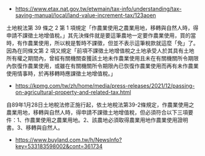 
* https://www.etax.nat.gov.tw/etwmain/tax-info/understanding/tax-saving-manual/local/land-value-increment-tax/123aoen

土地稅法第 39 條之 2 第 1 項規定「作農業使用之農業用地，移轉與自然人時，得申請不課徵土地增值稅。」其先決條件就是要這筆農地一定要作農業使用，買的當時，有作農業使用，所以稅是暫時不課徵，但並不表示這筆稅款就這麼「免」了。因為在同條文第 2 項又規定「前項不課徵土地增值稅之土地承受人於其具有土地所有權之期間內，曾經有關機關查獲該土地未作農業使用且未在有關機關所令期限內恢復作農業使用，或雖在有關機關所令期限內已恢復作農業使用而再有未作農業使用情事時，於再移轉時應課徵土地增值稅。」

* https://kpmg.com/tw/zh/home/media/press-releases/2021/12/passing-on-agricultural-property-and-related-tax.html

自89年1月28日土地稅法修正施行起，依土地稅法第39-2條規定，作農業使用之農業用地，移轉與自然人時，得申請不課徵土地增值稅，但必須符合以下三項要件：1、作農業使用之農業用地。2、該農地必須取得農業用地作農業使用證明書。3、移轉與自然人。

* https://www.buyland.com.tw/h/NewsInfo?key=533183598002&cont=361734
